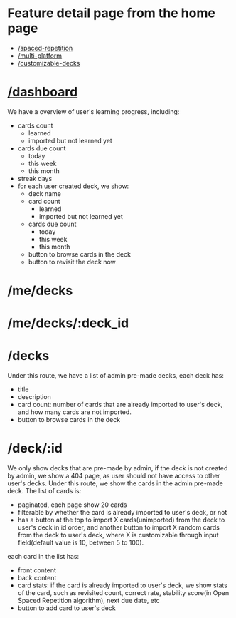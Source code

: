 # Feature detail page from the home page
  - [/spaced-repetition](../web/app/(with-headers)/spaced-repetition)
  - [/multi-platform](../web/app/(with-headers)/multi-platform)
  - [/customizable-decks](../web/app/(with-headers)/customizable-decks)

# [/dashboard](../web/app/(with-headers)/dashboard)

We have a overview of user's learning progress, including:
  - cards count
    - learned
    - imported but not learned yet
  - cards due count
    - today
    - this week
    - this month
  - streak days
  - for each user created deck, we show:
    - deck name
    - card count
      - learned
      - imported but not learned yet
    - cards due count
      - today
      - this week
      - this month
    - button to browse cards in the deck
    - button to revisit the deck now

# /me/decks

# /me/decks/:deck_id

# /decks

Under this route, we have a list of admin pre-made decks, each deck has:
  - title
  - description
  - card count: number of cards that are already imported to user's deck, and how many cards are not imported.
  - button to browse cards in the deck

# /deck/:id

We only show decks that are pre-made by admin, if the deck is not created by admin, we show a 404 page, as user should not have access to other user's decks.
Under this route, we show the cards in the admin pre-made deck. The list of cards is:
  - paginated, each page show 20 cards
  - filterable by whether the card is already imported to user's deck, or not
  - has a button at the top to import X cards(unimported) from the deck to user's deck in id order, and another button to import X random cards from the deck to user's deck, where X is customizable through input field(default value is 10, between 5 to 100).

each card in the list has:
  - front content
  - back content
  - card stats: if the card is already imported to user's deck, we show stats of the card, such as revisited count, correct rate, stability score(in Open Spaced Repetition algorithm), next due date, etc
  - button to add card to user's deck

